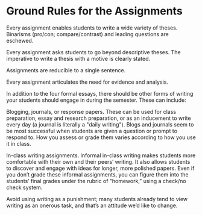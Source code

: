 # Ground Rules for the Assignments

Every assignment enables students to write a wide variety of theses.  Binarisms (pro/con; compare/contrast) and leading questions are eschewed.

Every assignment asks students to go beyond descriptive theses.  The imperative to write a thesis with a motive is clearly stated.   

Assignments are reducible to a single sentence.

Every assignment articulates the need for evidence and analysis.

In addition to the four formal essays, there should be other forms of writing your students should engage in during the semester. These can include:

Blogging, journals, or response papers.  These can be used for class preparation, essay and research preparation, or as an inducement to write every day (a journal is literally a "daily writing").  Blogs and journals seem to be most successful when students are given a question or prompt to respond to.  How you assess or grade them varies according to how you use it in class.  

In-class writing assignments.  Informal in-class writing makes students more comfortable with their own and their peers’ writing.  It also allows students to discover and engage with ideas for longer, more polished papers.  Even if you don’t grade these informal assignments, you can figure them into the students’ final grades under the rubric of “homework,” using a check/no check system.

Avoid using writing as a punishment; many students already tend to view writing as an onerous task, and that’s an attitude we’d like to change.

